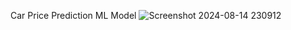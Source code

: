 Car Price Prediction ML Model
![Screenshot 2024-08-14 230912](https://github.com/user-attachments/assets/91c03a3e-8102-4976-87c3-ff714a2be259)
